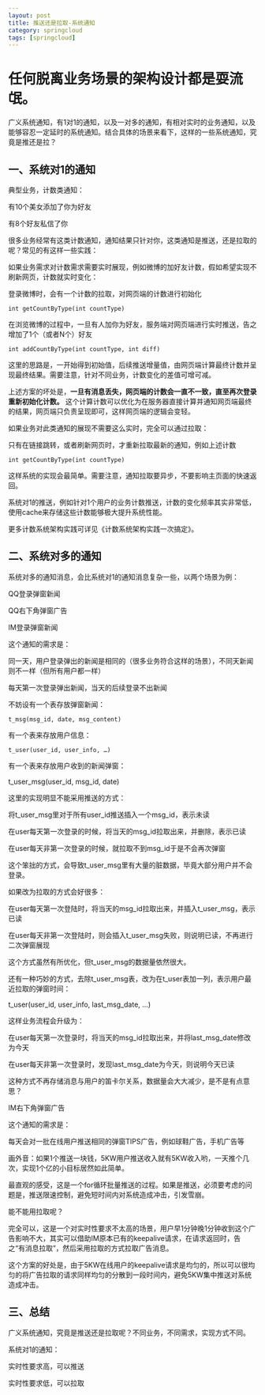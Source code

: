 ```yaml
---
layout: post
title: 推送还是拉取-系统通知
category: springcloud
tags: [springcloud]
---
```



# 任何脱离业务场景的架构设计都是耍流氓。

 

广义系统通知，有1对1的通知，以及一对多的通知，有相对实时的业务通知，以及能够容忍一定延时的系统通知。结合具体的场景来看下，这样的一些系统通知，究竟是推还是拉？

 

## 一、系统对1的通知

典型业务，计数类通知：

有10个美女添加了你为好友

有8个好友私信了你

很多业务经常有这类计数通知，通知结果只针对你，这类通知是推送，还是拉取的呢？常见的有这样一些实践：

 

如果业务需求对计数需求需要实时展现，例如微博的加好友计数，假如希望实现不刷新网页，计数就实时变化：

登录微博时，会有一个计数的拉取，对网页端的计数进行初始化

    int getCountByType(int countType)

在浏览微博的过程中，一旦有人加你为好友，服务端对网页端进行实时推送，告之增加了1个（或者N个）好友

    int addCountByType(int countType, int diff)

这里的思路是，一开始得到初始值，后续推送增量值，由网页端计算最终计数并呈现最终结果。需要注意，针对不同业务，计数变化的差值可增可减。

 

上述方案的坏处是，**一旦有消息丢失，网页端的计数会一直不一致，直至再次登录重新初始化计数。** 这个计算计数可以优化为在服务器直接计算并通知网页端最终的结果，网页端只负责呈现即可，这样网页端的逻辑会变轻。

 

如果业务对此类通知的展现不需要这么实时，完全可以通过拉取：

只有在链接跳转，或者刷新网页时，才重新拉取最新的通知，例如上述计数

    int getCountByType(int countType)

这样系统的实现会最简单。需要注意，通知拉取要异步，不要影响主页面的快速返回。

 

系统对1的推送，例如针对1个用户的业务计数推送，计数的变化频率其实非常低，使用cache来存储这些计数能够极大提升系统性能。



更多计数系统架构实践可详见《计数系统架构实践一次搞定》。

 

## 二、系统对多的通知

系统对多的通知消息，会比系统对1的通知消息复杂一些，以两个场景为例：

QQ登录弹窗新闻

QQ右下角弹窗广告

 

IM登录弹窗新闻

这个通知的需求是：

同一天，用户登录弹出的新闻是相同的（很多业务符合这样的场景），不同天新闻则不一样（但所有用户都一样）

每天第一次登录弹出新闻，当天的后续登录不出新闻

 

不妨设有一个表存放弹窗新闻：

    t_msg(msg_id, date, msg_content)

有一个表来存放用户信息：

    t_user(user_id, user_info, …)

有一个表来存放用户收到的新闻弹窗：

t_user_msg(user_id, msg_id, date)

 

这里的实现明显不能采用推送的方式：

将t_user_msg里对于所有user_id推送插入一个msg_id，表示未读

在user每天第一次登录的时候，将当天的msg_id拉取出来，并删除，表示已读

在user每天非第一次登录的时候，就拉取不到msg_id于是不会再次弹窗

这个笨拙的方式，会导致t_user_msg里有大量的脏数据，毕竟大部分用户并不会登录。

 

如果改为拉取的方式会好很多：

在user每天第一次登陆时，将当天的msg_id拉取出来，并插入t_user_msg，表示已读

在user每天非第一次登陆时，则会插入t_user_msg失败，则说明已读，不再进行二次弹窗展现

这个方式虽然有所优化，但t_user_msg的数据量依然很大。

 

还有一种巧妙的方式，去除t_user_msg表，改为在t_user表加一列，表示用户最近拉取的弹窗时间：

t_user(user_id, user_info, last_msg_date, …)

这样业务流程会升级为：

在user每天第一次登录时，将当天的msg_id拉取出来，并将last_msg_date修改为今天

在user每天非第一次登录时，发现last_msg_date为今天，则说明今天已读

这种方式不再存储消息与用户的笛卡尔关系，数据量会大大减少，是不是有点意思？

 

IM右下角弹窗广告

这个通知的需求是：

每天会对一批在线用户推送相同的弹窗TIPS广告，例如球鞋广告，手机广告等

画外音：如果1个推送一块钱，5KW用户推送收入就有5KW收入哟，一天推个几次，实现1个亿的小目标居然如此简单。

 

最直观的感受，这是一个for循环批量推送的过程。如果是推送，必须要考虑的问题是，推送限速控制，避免短时间内对系统造成冲击，引发雪崩。

 

能不能用拉取呢？

完全可以，这是一个对实时性要求不太高的场景，用户早1分钟晚1分钟收到这个广告影响不大，其实可以借助IM原本已有的keepalive请求，在请求返回时，告之“有消息拉取”，然后采用拉取的方式拉取广告消息。



这个方案的好处是，由于5KW在线用户的keepalive请求是均匀的，所以可以很均匀的将广告拉取的请求同样均匀的分散到一段时间内，避免5KW集中推送对系统造成冲击。

 

## 三、总结

广义系统通知，究竟是推送还是拉取呢？不同业务，不同需求，实现方式不同。

系统对1的通知：

实时性要求高，可以推送

实时性要求低，可以拉取

 

